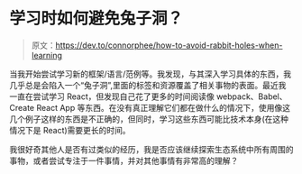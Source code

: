 # 学习时如何避免兔子洞？

> 原文：<https://dev.to/connorphee/how-to-avoid-rabbit-holes-when-learning>

当我开始尝试学习新的框架/语言/范例等。我发现，与其深入学习具体的东西，我几乎总是会陷入一个“兔子洞”,里面的标签和资源覆盖了相关事物的表面。最近我一直在尝试学习 React，但发现自己花了更多的时间阅读像 webpack、Babel、Create React App 等东西。在没有真正理解它们都在做什么的情况下，使用像这几个例子这样的东西是不正确的，但同时，学习这些东西可能比技术本身(在这种情况下是 React)需要更长的时间。

我很好奇其他人是否有过类似的经历，我是否应该继续探索生态系统中所有周围的事物，或者尝试专注于一件事情，并对其他事情有非常高的理解？